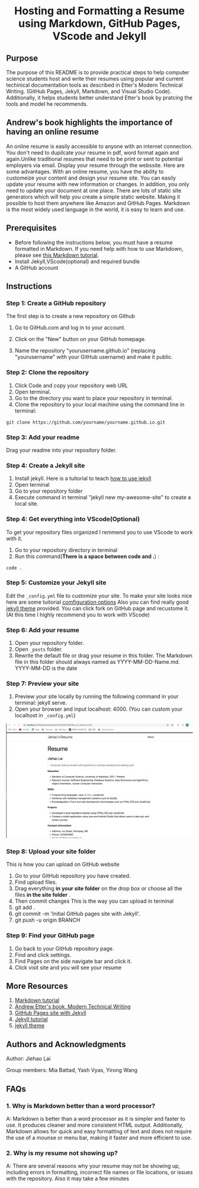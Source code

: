 # <center> Hosting and Formatting a Resume using Markdown, GitHub Pages, VScode and Jekyll<center>

## Purpose

The purpose of this README is to provide practical steps to help computer science students host and write their resumes using popular and current techinical documentation tools as described in Etter's Modern Technical Writing. (GitHub Pages, Jekyll, Markdown, and Visual Studio Code). Additionally, it helps students better understand Etter's book by pratcing the tools and model he recommends.

## Andrew's book highlights the importance of having an online resume

An online resume is easily accessible to anyone with an internet connection. You don't need to dupilcate your resume in pdf, word format again and again.Unlike traditional resumes that need to be print or sent to potential employers via email. Display your resume through the webssite. Here are some advantages. With an online resume, you have the ability to customeize your content and design your resume site. You can easily update your resume with new information or changes. In addition, you only need to update your document at one place. There are lots of static site generators which will help you create a simple static website. Making it possible to host them anywhere like Amazon and GitHub Pages. Markdown is the most widely used language in the world, it is easy to learn and use. 

## Prerequisites

- Before following the instructions below, you must have a resume formatted in Markdown. If you need help with how to use Markdown, please see [this Markdown tutorial](https://www.markdowntutorial.com/).
- Install Jekyll,VScode(optional) and required bundle
- A GitHub account


## Instructions

### Step 1: Create a GitHub repository

The first step is to create a new repository on Github

1. Go to GitHub.com and log in to your account.

2. Click on the "New" button on your GitHub homepage.

3. Name the repository "yourusername.github.io" (replacing "yourusername" with your GitHub username) and make it public.

### Step 2: Clone the repository

1. Click Code and copy your repository web URL
2. Open terminal.
3. Go to the directory you want to place your repository in terminal.
4. Clone the repository to your local machine using the command line in terminal:

```
git clone https://github.com/yourname/yourname.github.io.git
```

### Step 3: Add your readme

Drag your readme into your repository folder.

### Step 4: Create a Jekyll site

1. Install jekyll. Here is a tuitorial to teach [how to use jekyll](https://jekyllrb.com/)
2. Open terminal
3. Go to your repository folder
4. Execute command in terminal "jekyll new my-awesome-site" to create a local site.

### Step 4: Get everything into VScode(Optional)

To get your repository files organized I remmend you to use VScode to work with it.

1. Go to your repository directory in terminal
2. Run this command(**There is a space between code and .**) :

```
code .
```

### Step 5: Customize your Jekyll site

Edit the `_config.yml` file to customize your site. 
To make your site looks nice here are some tuitorial  [comfiguration options](https://jekyllrb.com/docs/configuration/)
Also you can find really good [jekyll theme](https://github.com/topics/jekyll-theme) provided. 
You can click fork on GitHub page and recustome it.(At this time I highly recommend you to work with VScode)

### Step 6: Add your resume

1. Open your repository folder.
2. Open `_posts` folder.
3. Rewrite the default file or drag your resume in this folder. The Markdown file in this folder should always named as  YYYY-MM-DD-Name.md. YYYY-MM-DD is the date

### Step 7: Preview your site

1. Preview your site locally by running the following command in your terminal: jekyll serve.
2. Open your browser and input localhost: 4000. (You can custom your localhost in `_config.yml`)

![Alt text](https://github.com/Onekila/Onekila.github.io/blob/main/gif/View_resume.gif)

### Step 8: Upload your site folder

This is how you can upload on GitHub website

1. Go to your GitHub repository you have created.
2. Find upload files.
3. Drag everything  **in your site folder** on the drop box or choose all the files **in the site folder** .
4. Then commit changes
   This is the way you can upload in terminal
5. git add .
6. git commit -m 'Initial GitHub pages site with Jekyll'.
7. git push -u origin BRANCH

### Step 9: Find your GitHub page

1. Go back to your GitHub repository page.
2. Find and click settings.
3. Find Pages on the side navigate bar and click it.
4. Click visit site and you will see your resume


## More Resources

1. [Markdown tutorial](https://www.markdowntutorial.com/)
2. [Andrew Etter's book, Modern Technical Writing](https://www.amazon.ca/Modern-Technical-Writing-Introduction-Documentation-ebook/dp/B01A2QL9SS)
3. [GitHub Pages site with Jekyll](https://docs.github.com/en/pages/setting-up-a-github-pages-site-with-jekyll)
4. [Jekyll tutorial](https://jekyllrb.com/)
5. [jekyll theme](https://github.com/topics/jekyll-theme) 

## Authors and Acknowledgments

Author: Jiehao Lai

Group members: Mia Battad, Yash Vyas, Yirong Wang

## FAQs 

### 1. Why is Markdown better than a word processor?

A: Markdown is better than a word processor as it is simpler and faster to use. It produces cleaner and more consistent HTML output. Additionally, Markdown allows for quick and easy formatting of text and does not require the use of a mounse or menu bar, making it faster and more efficient to use.

### 2. Why is my resume not showing up?

A: There are several reasons why your resume may not be showing up, including errors in formatting, incorrect file names or file locations, or issues with the repository. Also it may take a few minutes 
